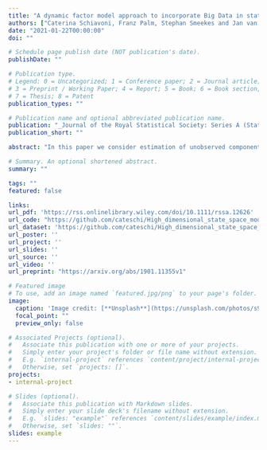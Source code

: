 ```yaml
---
title: "A dynamic factor model approach to incorporate Big Data in state space models for official statistics"
authors: ["Caterina Schiavoni, Franz Palm, Stephan Smeekes and Jan van den Brakel"]
date: "2021-01-22T00:00:00"
doi: ""

# Schedule page publish date (NOT publication's date).
publishDate: ""

# Publication type.
# Legend: 0 = Uncategorized; 1 = Conference paper; 2 = Journal article;
# 3 = Preprint / Working Paper; 4 = Report; 5 = Book; 6 = Book section;
# 7 = Thesis; 8 = Patent
publication_types: ""

# Publication name and optional abbreviated publication name.
publication: "_Journal of the Royal Statistical Society: Series A (Statistics in Society)_, 184(1), 324-353"
publication_short: ""

abstract: "In this paper we consider estimation of unobserved components in state space models using a dynamic factor approach to incorporate auxiliary information from high‐dimensional data sources. We apply the methodology to unemployment estimation as done by Statistics Netherlands, who uses a multivariate state space model to produce monthly figures for unemployment using series observed with the labour force survey (LFS). We extend the model by including auxiliary series of Google Trends about job‐search and economic uncertainty, and claimant counts, partially observed at higher frequencies. Our factor model allows for nowcasting the variable of interest, providing reliable unemployment estimates in real‐time before LFS data become available."

# Summary. An optional shortened abstract.
summary: ""

tags: ""
featured: false

links:
url_pdf: 'https://rss.onlinelibrary.wiley.com/doi/10.1111/rssa.12626'
url_code: "https://github.com/cateschi/High_dimensional_state_space_model"
url_dataset: 'https://github.com/cateschi/High_dimensional_state_space_model'
url_poster: ''
url_project: ''
url_slides: ''
url_source: ''
url_video: ''
url_preprint: "https://arxiv.org/abs/1901.11355v1"

# Featured image
# To use, add an image named `featured.jpg/png` to your page's folder. 
image:
  caption: 'Image credit: [**Unsplash**](https://unsplash.com/photos/s9CC2SKySJM)'
  focal_point: ""
  preview_only: false

# Associated Projects (optional).
#   Associate this publication with one or more of your projects.
#   Simply enter your project's folder or file name without extension.
#   E.g. `internal-project` references `content/project/internal-project/index.md`.
#   Otherwise, set `projects: []`.
projects:
- internal-project

# Slides (optional).
#   Associate this publication with Markdown slides.
#   Simply enter your slide deck's filename without extension.
#   E.g. `slides: "example"` references `content/slides/example/index.md`.
#   Otherwise, set `slides: ""`.
slides: example
---
```

